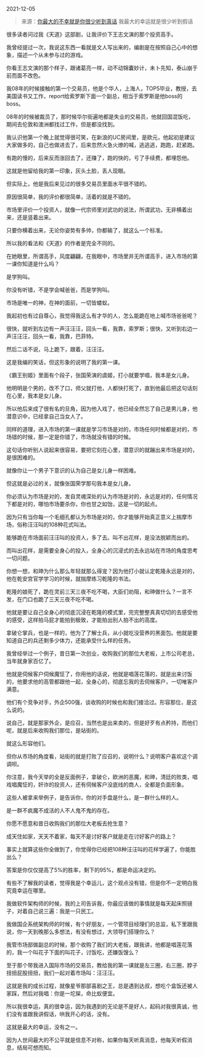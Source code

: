 2021-12-05

> 来源：[你最大的不幸就是你很少听到真话](http://mp.weixin.qq.com/s?__biz=MzU3NDc5Nzc0NQ==&mid=2247510174&idx=1&sn=bc3df74c1906d362334803207c7b54b6&chksm=fd2e0a40ca598356593a079772894509ceb9cb87eafef083d9d33e50c6c2e7528305d8393577&scene=27#wechat_redirect)
> 我最大的幸运就是很少听到假话

很多读者问过我《天道》这部剧，让我评价下王志文演的那个投资高手。

  

我曾经提过一次，我说这东西一看就是文人写出来的，编剧是在按照自己心中的想象，描述一个从未参与过的游戏。  

  

你看王志文演的那个样子，跟诸葛亮一样，动不动锦囊妙计，未卜先知，泰山崩于前而面不改色。

  

我08年的时候接触的第一个交易员，他是个华人，上海人，TOP5毕业，教授，去美国读书又工作，report给索罗斯下面一个副总，相当于索罗斯是他boss的boss。  

  

08年的时候被裁员了，那时候华尔街遍地都是失业的交易员，他就回国混饭吃，期间去伦敦和澳洲都找过工作，但是都没找到。

  

我认识他第一个晚上就觉得很可笑，在新浪的UC房间里，是欧元，他起初是建议大家做多的，自己也做进去了，后来忽然火急火燎的喊，逃逃逃，跑跑，赶紧跑。  

  

有跑的慢的，后来反而涨回去了，还赚了，跑的快的，亏了手续费，都埋怨他。  

  

这就是他留给我的第一印象，灰头土脸，丢人现眼。

  

但实际上，他是我后来见过的很多交易员里面水平很不错的。  

  

原因很简单，我的评价都很简单，活着的就是不错的。

  

市场里评价一个投资人，就像一代宗师里对武功的说法，所谓武功，无非横着出来，还是竖着出来。  

  

只要你横着出来，无论你姿势有多帅，你都输了，就这么一个标准。  

  

所以我的看法和《天道》的作者是完全不同的。  

  

在她眼里，所谓高手，风度翩翩，在我眼中，市场里并无所谓高手，进入市场的第一课你知道是什么吗？

  

是学狗叫。

  

你没有听错，不是学会喊爸爸，而是学狗叫。  

  

市场是唯一的神，在神的面前，一切皆蝼蚁。  

  

我起初也有过自尊心，我觉得我这么有才华的人，怎么能跪在地上喊市场爸爸呢？

  

很快，就听到左边有一声汪汪汪，回头一看，我靠，索罗斯；很快，又听到右边一声汪汪汪，回头一看，我靠，巴菲特。  

  

然后二话不说，马上跪下，跟着，汪汪汪。  

  

这是我编的笑话，但这形象的说明了我的第一课。

  

《霸王别姬》里面有个段子，张国荣演的虞姬，打小就要学唱，我本是女儿身。  

  

他明明是个男的，改不了口，师父就打他，人都快打死了，直到他最后把这句话刻在心里，我本是女儿身。

  

所以他后来成了很有名的旦角，因为他入戏了，他已经全然忘了自己是男儿身，他潜意识中，已经拿自己当女人了。  

  

同样的道理，进入市场的第一课就是学习市场是对的，市场任何时候都是对的，市场错的时候，那一定是你错了，市场就没有错的时候。  

  

这句话你听别人说起来很容易，要把它刻在心里，潜意识的就蹦出来市场是对的，是很困难的。  

  

就像你让一个男子下意识的认为自己是女儿身一样困难。

  

但这就是必过的关，就像张国荣学那句我本是女儿身。  

  

你必须认为市场是对的，发自灵魂深处的认为市场是对的，永远是对的，任何情况下都是对的，哪怕市场要杀你，你也甘之如饴，这是一切的起点。  

  

因为只有当你每一个毛细孔都认为市场是对的，你才能够开始真正意义上揣摩市场，俗称汪汪叫的108种花式叫法。

  

能够跪在市场面前汪汪叫的投资人，多了去。叫不出花样，是没法脱颖而出的。  

  

而叫出花样，是需要全身心的投入，全身心的沉浸式的去永远站在市场的角度思考一切问题。  

  

你想一想，和珅为什么那么年轻就那么得宠？因为他打小就认定乾隆永远是对的，他在乾安宫官学学习的时候，就揣摩练习乾隆的书法。  

  

乾隆的娘死了，跪在灵前三天三夜不吃不喝，大臣们劝阻，和珅做什么？一言不发，在门口也跪了三天三夜不吃不喝。  

  

他就是要让自己全身心的彻底沉浸在乾隆的模式里，完完整整真真切切的去感受他的感受，这样拍马屁才能拍到极致，才能拍出别人拍不出的高度。

  

拿破仑掌兵，也是一样的，他为了了解士兵，从小就吃没营养的黑面包。他就是要知道自己的兵还剩多少体力，还能承受什么样的任务。  

  

我曾经举过一个例子，昔日第一次创业，收购我们的那位大老板，上市公司老总，当年就身家百亿了。  

  

他就是伺候客户伺候魔怔了，你用他的话说，他就是唱莲花落的，就是出来讨饭的，他要求他的高管都跟他一起，全身心的，彻底忘我的去伺候客户，一切唯客户满意。  

  

他们有个竞争对手，外企500强，谈收购的时候也和我们接洽过。形容那位，是这么说的。  

  

说自己，就是那家外企，是应召，当然也是出来卖的，但是好歹有点矜持，而他们呢，就是后来收购我们那位，是站街的。  

  

就这么形容他们。

  

但你从市场的角度看，站街的就是打败了应召的，说明什么？说明客户喜欢这个调调呗。  

  

你注意，我今天举的全是反面例子，拿破仑，欧洲的恶魔，和珅，清廷的败类，唱戏唱魔怔的，奸诈的投资人，还有伺候客户没底线的商人，全都是负面形象。

  

这些人被拿来举例子，是告诉你，你的对手盘是什么，是一群什么样的人。  

  

是一群不疯魔不成活的人不人鬼不鬼的存在。

  

你愿不愿意和昔日收购我们的那位大老板去抢生意？  

  

成天住如家，天天不着家，每天不是讨好客户就是走在讨好客户的路上？

  

事实上就算这些你全做到了，你觉得你已经把108种汪汪叫的花样学遍了，你能胜出么？

  

答案是你仅仅提高了5%的胜率，剩下的95%，都是命运决定的。

  

有些不了解我的读者，觉得我是个幸运儿，这个观点没有错，但是你不一定明白我究竟幸运在哪里。

  

我做软件架构师的时候，我的上司告诉我，你最应该做的事情就是每天起床照镜子，对着自己说三遍：我是一只民工。

  

我做国企系统架构师的时候，有个好朋友，一个管项目经理们的总监，私下里跟我说，你一天到晚那么多想法，有没有想过，大领导们搭理你么？

  

我管市场部做副总的时候，那个收购了我们的大老板，跟我讲，他都是唱莲花落的，我一个叫花子下面的叫花子，讨饭吃，还嫌饭馊么？

  

至于那个带我进入国际市场的交易员，教给我的第一课就是左三圈，右三圈，脖子扭扭屁股扭扭，我们一起对着市场叫：汪汪汪。  

  

这就是我的成长过程，就像星爷那部喜剧之王，总是遇到达叔，想吃个盒饭还被人家踩，然后对我唱：你是一坨屎，命比蚁便宜。  

  

所以我很幸运，真的很幸运，因为我遇到的无论是不是好人，起码对我很真诚，他们没有谁跟我讲假话，哄我开心的话，没有。  

  

这就是最大的幸运，没有之一。

  

因为人世间最大的不公平就是信息不对称，如果你每天听真消息，他每天听假消息，结局可想而知。

